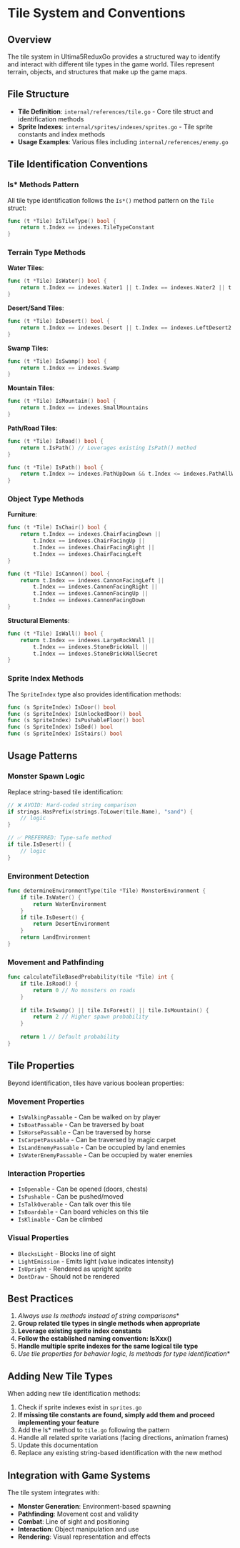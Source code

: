 # Tile System and Conventions

## Overview

The tile system in Ultima5ReduxGo provides a structured way to identify and interact with different tile types in the game world. Tiles represent terrain, objects, and structures that make up the game maps.

## File Structure

- **Tile Definition**: `internal/references/tile.go` - Core tile struct and identification methods
- **Sprite Indexes**: `internal/sprites/indexes/sprites.go` - Tile sprite constants and index methods
- **Usage Examples**: Various files including `internal/references/enemy.go`

## Tile Identification Conventions

### Is* Methods Pattern

All tile type identification follows the `Is*()` method pattern on the `Tile` struct:

```go
func (t *Tile) IsTileType() bool {
    return t.Index == indexes.TileTypeConstant
}
```

### Terrain Type Methods

**Water Tiles**:
```go
func (t *Tile) IsWater() bool {
    return t.Index == indexes.Water1 || t.Index == indexes.Water2 || t.Index == indexes.WaterShallow
}
```

**Desert/Sand Tiles**:
```go
func (t *Tile) IsDesert() bool {
    return t.Index == indexes.Desert || t.Index == indexes.LeftDesert2 || t.Index == indexes.RightDesert2
}
```

**Swamp Tiles**:
```go
func (t *Tile) IsSwamp() bool {
    return t.Index == indexes.Swamp
}
```

**Mountain Tiles**:
```go
func (t *Tile) IsMountain() bool {
    return t.Index == indexes.SmallMountains
}
```

**Path/Road Tiles**:
```go
func (t *Tile) IsRoad() bool {
    return t.IsPath() // Leverages existing IsPath() method
}

func (t *Tile) IsPath() bool {
    return t.Index >= indexes.PathUpDown && t.Index <= indexes.PathAllWays
}
```

### Object Type Methods

**Furniture**:
```go
func (t *Tile) IsChair() bool {
    return t.Index == indexes.ChairFacingDown ||
        t.Index == indexes.ChairFacingUp ||
        t.Index == indexes.ChairFacingRight ||
        t.Index == indexes.ChairFacingLeft
}

func (t *Tile) IsCannon() bool {
    return t.Index == indexes.CannonFacingLeft ||
        t.Index == indexes.CannonFacingRight ||
        t.Index == indexes.CannonFacingUp ||
        t.Index == indexes.CannonFacingDown
}
```

**Structural Elements**:
```go
func (t *Tile) IsWall() bool {
    return t.Index == indexes.LargeRockWall || 
        t.Index == indexes.StoneBrickWall || 
        t.Index == indexes.StoneBrickWallSecret
}
```

### Sprite Index Methods

The `SpriteIndex` type also provides identification methods:

```go
func (s SpriteIndex) IsDoor() bool
func (s SpriteIndex) IsUnlockedDoor() bool
func (s SpriteIndex) IsPushableFloor() bool
func (s SpriteIndex) IsBed() bool
func (s SpriteIndex) IsStairs() bool
```

## Usage Patterns

### Monster Spawn Logic

Replace string-based tile identification:

```go
// ❌ AVOID: Hard-coded string comparison
if strings.HasPrefix(strings.ToLower(tile.Name), "sand") {
    // logic
}

// ✅ PREFERRED: Type-safe method
if tile.IsDesert() {
    // logic
}
```

### Environment Detection

```go
func determineEnvironmentType(tile *Tile) MonsterEnvironment {
    if tile.IsWater() {
        return WaterEnvironment
    }
    if tile.IsDesert() {
        return DesertEnvironment
    }
    return LandEnvironment
}
```

### Movement and Pathfinding

```go
func calculateTileBasedProbability(tile *Tile) int {
    if tile.IsRoad() {
        return 0 // No monsters on roads
    }
    
    if tile.IsSwamp() || tile.IsForest() || tile.IsMountain() {
        return 2 // Higher spawn probability
    }
    
    return 1 // Default probability
}
```

## Tile Properties

Beyond identification, tiles have various boolean properties:

### Movement Properties
- `IsWalkingPassable` - Can be walked on by player
- `IsBoatPassable` - Can be traversed by boat
- `IsHorsePassable` - Can be traversed by horse
- `IsCarpetPassable` - Can be traversed by magic carpet
- `IsLandEnemyPassable` - Can be occupied by land enemies
- `IsWaterEnemyPassable` - Can be occupied by water enemies

### Interaction Properties
- `IsOpenable` - Can be opened (doors, chests)
- `IsPushable` - Can be pushed/moved
- `IsTalkOverable` - Can talk over this tile
- `IsBoardable` - Can board vehicles on this tile
- `IsKlimable` - Can be climbed

### Visual Properties
- `BlocksLight` - Blocks line of sight
- `LightEmission` - Emits light (value indicates intensity)
- `IsUpright` - Rendered as upright sprite
- `DontDraw` - Should not be rendered

## Best Practices

1. **Always use Is* methods instead of string comparisons**
2. **Group related tile types in single methods when appropriate**
3. **Leverage existing sprite index constants**
4. **Follow the established naming convention: IsXxx()**
5. **Handle multiple sprite indexes for the same logical tile type**
6. **Use tile properties for behavior logic, Is* methods for type identification**

## Adding New Tile Types

When adding new tile identification methods:

1. Check if sprite indexes exist in `sprites.go`
2. **If missing tile constants are found, simply add them and proceed implementing your feature**
3. Add the Is* method to `tile.go` following the pattern
4. Handle all related sprite variations (facing directions, animation frames)
5. Update this documentation
6. Replace any existing string-based identification with the new method

## Integration with Game Systems

The tile system integrates with:
- **Monster Generation**: Environment-based spawning
- **Pathfinding**: Movement cost and validity
- **Combat**: Line of sight and positioning
- **Interaction**: Object manipulation and use
- **Rendering**: Visual representation and effects
